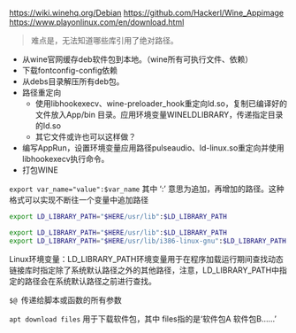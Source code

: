 https://wiki.winehq.org/Debian
https://github.com/Hackerl/Wine_Appimage
https://www.playonlinux.com/en/download.html

> 难点是，无法知道哪些库引用了绝对路径。

- 从wine官网缓存deb软件包到本地。（wine所有可执行文件、依赖）
- 下载fontconfig-config依赖
- 从debs目录解压所有deb包。
- 路径重定向
  - 使用libhookexecv、wine-preloader_hook重定向ld.so，复制已编译好的文件放入App/bin 目录。应用环境变量WINELDLIBRARY，传递指定目录的ld.so
  - 其它文件或许也可以这样做？
- 编写AppRun，设置环境变量应用路径pulseaudio、ld-linux.so重定向并使用libhookexecv执行命令。
- 打包WINE

`export var_name="value":$var_name` 其中 ‘:’ 意思为追加，再增加的路径。这种格式可以实现不断往一个变量中追加路径

```sh
export LD_LIBRARY_PATH="$HERE/usr/lib":$LD_LIBRARY_PATH 

export LD_LIBRARY_PATH="$HERE/usr/lib":$LD_LIBRARY_PATH
export LD_LIBRARY_PATH="$HERE/usr/lib/i386-linux-gnu":$LD_LIBRARY_PATH
```



Linux环境变量：LD_LIBRARY_PATH环境变量用于在程序加载运行期间查找动态链接库时指定除了系统默认路径之外的其他路径，注意，LD_LIBRARY_PATH中指定的路径会在系统默认路径之前进行查找。


`$@ `传递给脚本或函数的所有参数


`apt download files` 用于下载软件包，其中 files指的是‘软件包A 软件包B……’

